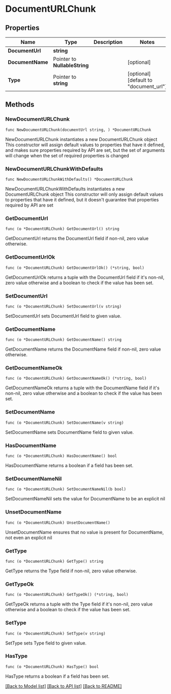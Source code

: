 # DocumentURLChunk

## Properties

Name | Type | Description | Notes
------------ | ------------- | ------------- | -------------
**DocumentUrl** | **string** |  | 
**DocumentName** | Pointer to **NullableString** |  | [optional] 
**Type** | Pointer to **string** |  | [optional] [default to "document_url"]

## Methods

### NewDocumentURLChunk

`func NewDocumentURLChunk(documentUrl string, ) *DocumentURLChunk`

NewDocumentURLChunk instantiates a new DocumentURLChunk object
This constructor will assign default values to properties that have it defined,
and makes sure properties required by API are set, but the set of arguments
will change when the set of required properties is changed

### NewDocumentURLChunkWithDefaults

`func NewDocumentURLChunkWithDefaults() *DocumentURLChunk`

NewDocumentURLChunkWithDefaults instantiates a new DocumentURLChunk object
This constructor will only assign default values to properties that have it defined,
but it doesn't guarantee that properties required by API are set

### GetDocumentUrl

`func (o *DocumentURLChunk) GetDocumentUrl() string`

GetDocumentUrl returns the DocumentUrl field if non-nil, zero value otherwise.

### GetDocumentUrlOk

`func (o *DocumentURLChunk) GetDocumentUrlOk() (*string, bool)`

GetDocumentUrlOk returns a tuple with the DocumentUrl field if it's non-nil, zero value otherwise
and a boolean to check if the value has been set.

### SetDocumentUrl

`func (o *DocumentURLChunk) SetDocumentUrl(v string)`

SetDocumentUrl sets DocumentUrl field to given value.


### GetDocumentName

`func (o *DocumentURLChunk) GetDocumentName() string`

GetDocumentName returns the DocumentName field if non-nil, zero value otherwise.

### GetDocumentNameOk

`func (o *DocumentURLChunk) GetDocumentNameOk() (*string, bool)`

GetDocumentNameOk returns a tuple with the DocumentName field if it's non-nil, zero value otherwise
and a boolean to check if the value has been set.

### SetDocumentName

`func (o *DocumentURLChunk) SetDocumentName(v string)`

SetDocumentName sets DocumentName field to given value.

### HasDocumentName

`func (o *DocumentURLChunk) HasDocumentName() bool`

HasDocumentName returns a boolean if a field has been set.

### SetDocumentNameNil

`func (o *DocumentURLChunk) SetDocumentNameNil(b bool)`

 SetDocumentNameNil sets the value for DocumentName to be an explicit nil

### UnsetDocumentName
`func (o *DocumentURLChunk) UnsetDocumentName()`

UnsetDocumentName ensures that no value is present for DocumentName, not even an explicit nil
### GetType

`func (o *DocumentURLChunk) GetType() string`

GetType returns the Type field if non-nil, zero value otherwise.

### GetTypeOk

`func (o *DocumentURLChunk) GetTypeOk() (*string, bool)`

GetTypeOk returns a tuple with the Type field if it's non-nil, zero value otherwise
and a boolean to check if the value has been set.

### SetType

`func (o *DocumentURLChunk) SetType(v string)`

SetType sets Type field to given value.

### HasType

`func (o *DocumentURLChunk) HasType() bool`

HasType returns a boolean if a field has been set.


[[Back to Model list]](../README.md#documentation-for-models) [[Back to API list]](../README.md#documentation-for-api-endpoints) [[Back to README]](../README.md)


